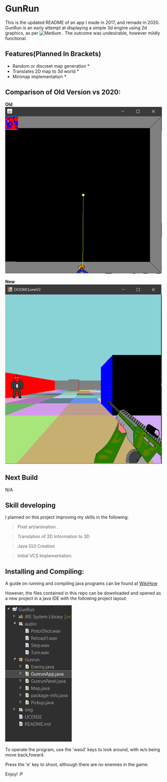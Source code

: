 # GunRun
This is the updated README of an app I made in 2017, and remade in 2020.
GunRun is an early attempt at displaying a simple 3d engine using 2d graphics, as per
![Medium](https://medium.com/@btco_code/writing-a-retro-3d-fps-engine-from-scratch-b2a9723e6b06) .
The outcome was undesirable, however mildly functional.
## Features(Planned In Brackets)

* Random or discreet map generation *
* Translates 2D map to 3d world *
* Minimap implementation *

## Comparison of Old Version vs 2020:
**Old**
![GunRun](RunAndGun.PNG)

**New**
![DoomClone](DoomClone.PNG)

## Next Build

N/A

## Skill developing

I planned on this project improving my skills in the following:

>Pixel art/animation .

>Translation of 2D Information to 3D

>Java GUI Creation

>Initial VCS Implementation.

## Installing and Compiling:
A guide on running and compiling java programs can be found at [WikiHow](https://www.wikihow.com/Compile-%26-Run-Java-Program-Using-Command-Prompt)

However, the files contained in this repo can be downloaded and opened as a new project in 
a java IDE with the following project layout:

![FileLayout](Files.PNG)

To operate the program, use the 'wasd' keys to look around, with w/s being move back,foward.

Press the 'e' key to shoot, although there are no enemies in the game.

Enjoy! :P
